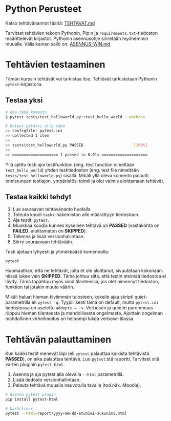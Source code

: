 # Python Perusteet

Katso tehtävänannot täältä: [TEHTAVAT.md](TEHTAVAT.md)

Tarvitset tehtävien tekoon Pythonin, Pip:n ja `requirements.txt`-tiedoston määrittelevät kirjastot. Pythonin asennusohje siirretään myöhemmin muualle. Väliaikainen säilö on: [ASENNUS-WIN.md](ASENNUS-WIN.md)

# Tehtävien testaaminen

Tämän kurssin tehtävät voi tarkistaa itse. Tehtävät tarkistetaan Pythonin `pytest`-kirjastolla.

## Testaa yksi

```sh
# Aja tämä komento
$ pytest tests/test_helloworld.py::test_hello_world --verbose

# Output pitäisi olla tämä
>> configfile: pytest.ini
>> collected 1 item
>> 
>> tests\test_helloworld.py PASSED                      [100%] 
>> 
>> ==================== 1 passed in 0.01s ====================
```

Yllä ajettu testi ajoi testifunktion (eng. test function nimeltään `test_hello_world`) yhden testitiedoston (eng. test file nimeltään `tests/test_helloworld.py`) sisällä. Mikäli yllä oleva komento palautti onnistuneen testiajon, ympäristösi toimii ja olet valmis aloittamaan tehtävät.

## Testaa kaikki tehdyt

1. Lue seuraavan tehtävänanto huolella
2. Toteuta koodi `tasks`-hakemiston alle määrättyyn tiedostoon.
3. Aja testit: `pytest`.
4. Muokkaa koodia kunnes kyseinen tehtävä on **PASSED** (vastakohta on **FAILED**, aloittamaton on **SKIPPED**).
5. Tallenna ja lisää versionhallintaan.
6. Siirry seuraavaan tehtävään.

Testi ajetaan lyhyesti ja ytimekkäästi komennolla:
```
pytest
```

Huomaathan, että ne tehtävät, joita et ole aloittanut, sivuutetaan kokonaan: niissä lukee vain **SKIPPED**. Tämä johtuu siitä, että testin etsimää tiedostoa ei löydy. Tämä tapahtuu myös siinä tilanteessa, jos olet nimennyt tiedoston, funktion tai jotakin muuta väärin.

Mikäli haluat hieman tiiviimmän tulosteen, kokeile ajaa skripti quiet-parametrilla eli `pytest -q`. Tyypillisesti tämä on default, mutta `pytest.ini` tiedostossa on asetettu `addopts = -v`. Verbosen ja quietin paremmuus riippuu hieman tilanteesta ja mahdollisesta ongelmasta. Ajoittain ongelman mahdollinen virheilmoitus on helpompi lukea verbose-tilassa.

# Tehtävän palauttaminen

Kun kaikki testit menevät läpi (eli `pytest` palauttaa kaikista tehtävistä **PASSED**), on aika palauttaa tehtävä. Luo `pytest`:stä raportti. Tarvitset sitä varten pluginin `pytest-html`. 

1. Asenna ja aja pytest alla olevalla `--html` parametrillä.
2. Lisää tiedosto versionhallintaan.
3. Palauta tehtävä muualla neuvotulla tavalla (tod.näk. Moodle).

```sh
# Asenna pytest plugin
pip install pytest-html

# bash/linux
pytest --html=report/yyyy-mm-dd-etunimi-sukunimi.html
```